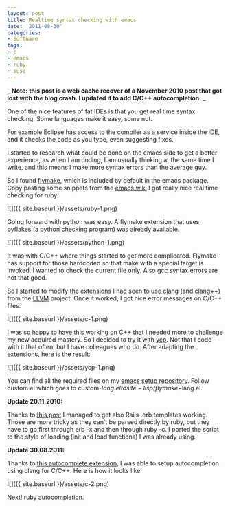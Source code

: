 ```yaml
---
layout: post
title: Realtime syntax checking with emacs
date: '2011-08-30'
categories:
- Software
tags:
- c
- emacs
- ruby
- suse
---
```


_ **Note: this post is a web cache recover of a November 2010 post that got lost with the blog crash. I updated it to add C/C++ autocompletion.** _

One of the nice features of fat IDEs is that you get real time syntax checking. Some languages make it easy, some not.

For example Eclipse has access to the compiler as a service inside the IDE, and it checks the code as you type, even suggesting fixes.

I started to research what could be done on the emacs side to get a better experience, as when I am coding, I am usually thinking at the same time I write, and this means I make more syntax errors than the average guy.

So I found [flymake](http://flymake.sourceforge.net/ "flymake"), which is included by default in the emacs package. Copy pasting some snippets from the [emacs wiki](http://www.emacswiki.org/emacs/FlyMake "Emacs Wiki") I got really nice real time checking for ruby:

![]({{ site.baseurl }}/assets/ruby-1.png)

Going forward with python was easy. A flymake extension that uses pyflakes (a python checking program) was already available.

![]({{ site.baseurl }}/assets/python-1.png)

It was with C/C++ where things started to get more complicated. Flymake has support for those hardcoded so that make with a special target is invoked. I wanted to check the current file only. Also gcc syntax errors are not that good.

So I started to modify the extensions I had seen to use [clang (and clang++)](http://clang.llvm.org/ "clang") from the [LLVM](http://www.llvm.org "LLVM Project") project. Once it worked, I got nice error messages on C/C++ files:

![]({{ site.baseurl }}/assets/c-1.png)

I was so happy to have this working on C++ that I needed more to challenge my new acquired mastery. So I decided to try it with [ycp](http://doc.opensuse.org/projects/YaST/openSUSE11.1/tdg/Book-YCPLanguage.html "YCP language"). Not that I code with it that often, but I have colleagues who do. After adapting the extensions, here is the result:

![]({{ site.baseurl }}/assets/ycp-1.png)

You can find all the required files on my [emacs setup repository](https://github.com/dmacvicar/duncan-emacs-setup "Duncan emacs setup"). Follow custom.el which goes to custom-$lang.el to site-lisp/flymake-$lang.el.

**Update 20.11.2010:**

Thanks to [this post](http://mnemonikk.org/2010/11/05/using-flymake-to-check-erb-templates/) I managed to get also Rails .erb templates working. Those are more tricky as they can’t be parsed directly by ruby, but they have to go first through erb -x and then through ruby -c. I ported the script to the style of loading (init and load functions) I was already using.

**Update 30.08.2011:**

Thanks to [this autocomplete extension](https://github.com/brianjcj/auto-complete-clang), I was able to setup autocompletion using clang for C/C++. Here is how it looks like:

![]({{ site.baseurl }}/assets/c-2.png)

Next! ruby autocompletion.

